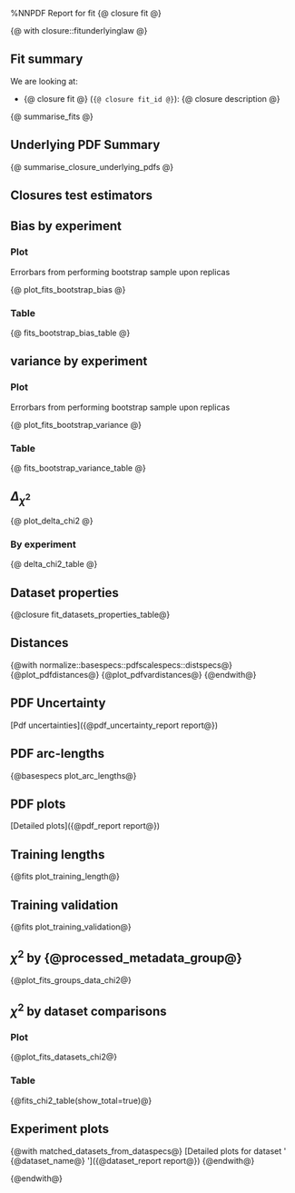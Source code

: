 %NNPDF Report for fit {@ closure fit @}

{@ with closure::fitunderlyinglaw @}

Fit summary 
------------------

We are looking at:

  - {@ closure fit @} (`{@ closure fit_id @}`): {@ closure description @}

{@ summarise_fits @}

Underlying PDF Summary
----------------------
{@ summarise_closure_underlying_pdfs @}

Closures test estimators
-----------------------
## Bias by experiment
### Plot

Errorbars from performing bootstrap sample upon replicas

{@ plot_fits_bootstrap_bias @}
### Table
{@ fits_bootstrap_bias_table @}

## variance by experiment
### Plot

Errorbars from performing bootstrap sample upon replicas

{@ plot_fits_bootstrap_variance @}
### Table
{@ fits_bootstrap_variance_table @}

## $\Delta_{\chi^{2}}$
{@ plot_delta_chi2 @}
### By experiment
{@ delta_chi2_table @}

Dataset properties
------------------
{@closure fit_datasets_properties_table@}

Distances
------------------
{@with normalize::basespecs::pdfscalespecs::distspecs@}
{@plot_pdfdistances@}
{@plot_pdfvardistances@}
{@endwith@}

PDF Uncertainty
---------------
[Pdf uncertainties]({@pdf_uncertainty_report report@})

PDF arc-lengths
---------------
{@basespecs plot_arc_lengths@}

PDF plots
---------
[Detailed plots]({@pdf_report report@})

Training lengths
----------------
{@fits plot_training_length@}

Training validation
-------------------
{@fits plot_training_validation@}

$\chi^2$ by {@processed_metadata_group@}
----------------------
{@plot_fits_groups_data_chi2@}

$\chi^2$ by dataset comparisons
-------------------------------
### Plot
{@plot_fits_datasets_chi2@}
### Table
{@fits_chi2_table(show_total=true)@}

Experiment plots
---------------
{@with matched_datasets_from_dataspecs@}
[Detailed plots for dataset ' {@dataset_name@} ']({@dataset_report report@})
{@endwith@}

{@endwith@}
